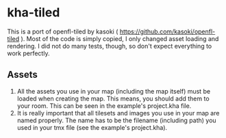 kha-tiled
=========

This is a port of openfl-tiled by kasoki ( https://github.com/kasoki/openfl-tiled ).
Most of the code is simply copied, I only changed asset loading and rendering.
I did not do many tests, though, so don't expect everything to work perfectly.

Assets
------
1. All the assets you use in your map (including the map itself) must be loaded when creating the map. This means, you should add them to your room. This can be seen in the example's project.kha file.
2. It is really important that all tilesets and images you use in your map are named properly. The name has to be the filename (including path) you used in your tmx file (see the example's project.kha).
